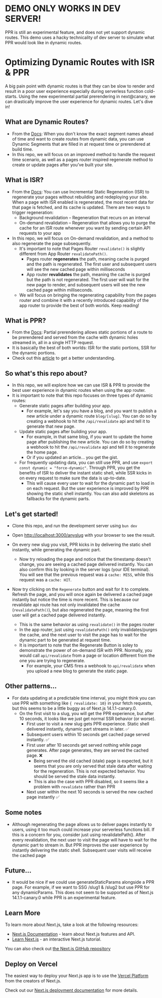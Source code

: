# DEMO ONLY WORKS IN DEV SERVER!
PPR is still an experimental feature, and does not yet support dynamic routes. This demo uses a hacky technicality of dev server to simulate what PPR would look like in dynamic routes.

# Optimizing Dynamic Routes with ISR & PPR

A big pain point with dynamic routes is that they can be slow to render and result in a poor user experience especially during serverless function cold-starts. Using the new experimental partial prerendering in next@canary, we can drastically improve the user experience for dynamic routes. Let's dive in!

## What are Dynamic Routes?

- From the [Docs]("https://nextjs.org/docs/app/building-your-application/routing/dynamic-routes"): When you don't know the exact segment names ahead of time and want to create routes from dynamic data, you can use Dynamic Segments that are filled in at request time or prerendered at build time.
- In this repo, we will focus on an improved method to handle the request time scenario, as well as a pages router inspired regenerate method to create or update pages after you’ve built your site.

## What is ISR?

- From the [Docs]("https://vercel.com/docs/incremental-static-regeneration/quickstart#"): You can use Incremental Static Regeneration (ISR) to regenerate your pages without rebuilding and redeploying your site. When a page with ISR enabled is regenerated, the most recent data for that page is fetched, and its cache is updated. There are two ways to trigger regeneration:
  - Background revalidation – Regeneration that recurs on an interval
  - On-demand revalidation – Regeneration that allows you to purge the cache for an ISR route whenever you want by sending certain API requests to your app
- In this repo, we will focus on On-demand revalidation, and a method to also regenerate the page subsequently.
  - It's important to note that Pages Router `revalidate()` is slightly different from App Router `revalidatePath()`.
    - Pages router **regenerates** the path, meaning cache is purged and the path is regenerated. The first user and subsequent users will see the new cached page within milliseconds
    - App router **revalidates** the path, meaning the cache is purged but the path is not regenerated. The first user will wait for the new page to render, and subsequent users will see the new cached page within milliseconds.
  - We will focus on bringing the regenerating capability from the pages router and combine it with a recently introduced capability of the app router to provide the best of both worlds. Keep reading!

## What is PPR?

- From the [Docs]("https://nextjs.org/docs/app/api-reference/next-config-js/partial-prerendering"): Partial prerendering allows static portions of a route to be prerendered and served from the cache with dynamic holes streamed in, all in a single HTTP request.
- It is basically the best of both worlds: ISR for the static portions, SSR for the dynamic portions.
- Check out this [article](https://vercel.com/blog/partial-prerendering-with-next-js-creating-a-new-default-rendering-model) to get a better understanding.

## So what's this repo about?

- In this repo, we will explore how we can use ISR & PPR to provide the best user experience in dynamic routes when using the app router.
- It is important to note that this repo focuses on three types of dynamic routes:
  - Generate static pages after building your app.
    - For example, let's say you have a blog, and you want to publish a new article under a dynamic route `blog/[slug]`. You can do so by creating a webhook to hit the `/api/revalidate` api and tell it to generate that new page.
  - Update static pages after building your app.
    - For example, in that same blog, if you want to update the home page after publishing the new article. You can do so by creating a webhook to hit the `/api/revalidate` api and tell it to regenerate the home page.
    - Or if you updated an article... you get the gist.
  - For frequently updating data, you can still use PPR, and use `export const dynamic = "force-dynamic"`. Through PPR, you get the benefits of ISR to deliver the instant static shell, while SSR kicks in on every request to make sure the data is up-to-date.
    - This will cause every user to wait for the dynamic part to load in on each request. But the user experience is improved by PPR showing the static shell instantly. You can also add skeletons as fallbacks for the dynamic parts.

## Let's get started!

- Clone this repo, and run the development server using `bun dev`
- Open [http://localhost:3000/anyslug](http://localhost:3000) with your browser to see the result.

- On every new slug you visit, PPR kicks in by delivering the static shell instantly, while generating the dynamic part.

  - Now try reloading the page and notice that the timestamp doesn't change, you are seeing a cached page delivered instantly. You can also confirm this by looking in the server logs (your IDE terminal). You will see that the previous request was a `cache: MISS`, while this request was a `cache: HIT`.

- Now try clicking on the `Regenerate` button and wait for it to complete. Refresh the page, and you will once again be delivered a cached page instantly but notice the time is more recent. This is because our revalidate api route has not only invalidated the cache (`revalidatePath()`), but also regenerated the page, meaning the first user will get a cached page delivered instantly.
  - This is the same behavior as using `revalidate()` in the pages router
  - In the app router, just using `revalidatePath()` only invalidates/purges the cache, and the next user to visit the page has to wait for the dynamic part to be generated at request time.
  - It is important to note that the Regenerate Button is soley to demonstrate the power of on-demand ISR with PPR. Normally, you would call `api/revalidate` from a page or location different from the one you are trying to regenerate.
    - For example, your CMS fires a webhook to `api/revalidate` when you upload a new blog to generate the static page.

## Other patterns...

- For data updating at a predictable time interval, you might think you can use PPR with something like `{ revalidate: 10}` in your fetch requests, but this seems to be a little buggy as of Next.js 14.1.1-canary.0.
  - On the first visit to a slug, you will get the PPR experience, but after 10 seconds, it looks like we just get normal SSR behavior (or worse).
    - First user to visit a new slug gets PPR experience. Static shell delivered instantly, dynamic part streams in later. ✅
    - Subsequent users within 10 seconds get cached page served instantly. ✅
    - First user after 10 seconds get served nothing while page generates. After page generates, they are served the cached page. ❌
      - Being served the old cached (stale) page is expected, but it seems that you are only served that stale data after waiting for the regeneration. This is not expected behavior. You should be served the stale data instantly.
      - This is also the case with PPR disabled, so it seems like a problem with `revalidate` rather than PPR
    - Next user within the next 10 seconds is served the new cached page instantly ✅

## Some notes

- Although regenerating the page allows us to deliver pages instantly to users, using it too much could increase your serverless functions bill. If this is a concern for you, consider just using revalidatePath(). After every revalidation, the next user to visit the page will have to wait for the dynamic part to stream in. But PPR improves the user experience by instantly delivering the static shell. Subsequent user visits will receive the cached page

## Future...

- It would be nice if we could use generateStaticParams alongside a PPR page. For example, if we want to SSG /slug1 & /slug2 but use PPR for any dynamicParams. This does not seem to be supported as of Next.js 14.1.1-canary.0 while PPR is an experimental feature.

## Learn More

To learn more about Next.js, take a look at the following resources:

- [Next.js Documentation](https://nextjs.org/docs) - learn about Next.js features and API.
- [Learn Next.js](https://nextjs.org/learn) - an interactive Next.js tutorial.

You can also check out [the Next.js GitHub repository](https://github.com/vercel/next.js/)

## Deploy on Vercel

The easiest way to deploy your Next.js app is to use the [Vercel Platform](https://vercel.com/new?utm_medium=default-template&filter=next.js&utm_source=create-next-app&utm_campaign=create-next-app-readme) from the creators of Next.js.

Check out our [Next.js deployment documentation](https://nextjs.org/docs/deployment) for more details.
